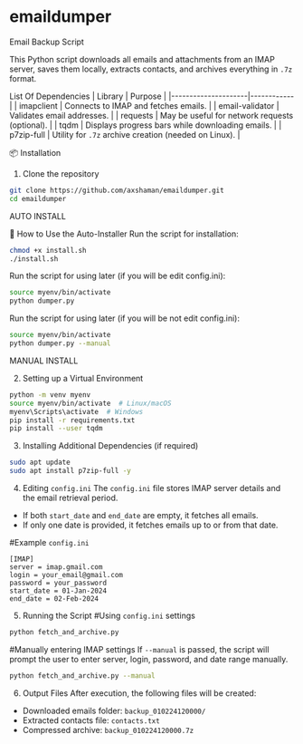 # emaildumper

Email Backup Script

This Python script downloads all emails and attachments from an IMAP server, saves them locally, extracts contacts, and archives everything in `.7z` format.

List Of Dependencies
| Library         | Purpose |
|---------------------|------------|
| imapclient      | Connects to IMAP and fetches emails. |
| email-validator | Validates email addresses. |
| requests        | May be useful for network requests (optional). |
| tqdm           | Displays progress bars while downloading emails. |
| p7zip-full     | Utility for `.7z` archive creation (needed on Linux). |

📦 Installation

1. Clone the repository
```sh
git clone https://github.com/axshaman/emaildumper.git
cd emaildumper
```

AUTO INSTALL

📌 How to Use the Auto-Installer
Run the script for installation:
   ```sh
   chmod +x install.sh
   ./install.sh
   ```

Run the script for using later (if you will be edit config.ini):
   ```sh
   source myenv/bin/activate
   python dumper.py
   ```

Run the script for using later (if you will be not edit config.ini):
   ```sh
   source myenv/bin/activate
   python dumper.py --manual
   ```

MANUAL INSTALL

2. Setting up a Virtual Environment
```sh
python -m venv myenv
source myenv/bin/activate  # Linux/macOS
myenv\Scripts\activate  # Windows
pip install -r requirements.txt
pip install --user tqdm
```

3. Installing Additional Dependencies (if required)
```sh
sudo apt update
sudo apt install p7zip-full -y
```
4. Editing `config.ini`
The `config.ini` file stores IMAP server details and the email retrieval period.

- If both `start_date` and `end_date` are empty, it fetches all emails.  
- If only one date is provided, it fetches emails up to or from that date.  

#Example `config.ini`
```
[IMAP]
server = imap.gmail.com
login = your_email@gmail.com
password = your_password
start_date = 01-Jan-2024
end_date = 02-Feb-2024
```

5. Running the Script
#Using `config.ini` settings
```sh
python fetch_and_archive.py
```

#Manually entering IMAP settings
If `--manual` is passed, the script will prompt the user to enter server, login, password, and date range manually.
```sh
python fetch_and_archive.py --manual
```

6. Output Files
After execution, the following files will be created:
- Downloaded emails folder: `backup_010224120000/`
- Extracted contacts file: `contacts.txt`
- Compressed archive: `backup_010224120000.7z`